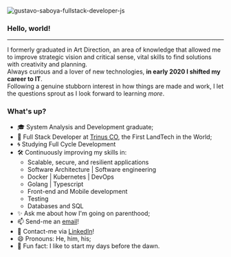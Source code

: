 ![gustavo-saboya-fullstack-developer-js](https://user-images.githubusercontent.com/64825005/103375108-0d268c00-4ab8-11eb-9f14-ff4f3fee877b.png)
### Hello, world!
---
  I formerly graduated in Art Direction, an area of knowledge that allowed me to improve strategic vision and critical sense, vital skills to find solutions with creativity and planning.<br/>
  Always curious and a lover of new technologies, **in early 2020 I shifted my career to IT**. <br/>
  Following a genuine stubborn interest in how things are made and work, I let the questions sprout as I look forward to learning _more_. 
### What's up?
- 🎓 System Analysis and Development graduate;
- 🔭 Full Stack Developer at [Trinus CO](https://www.linkedin.com/in/saboyagustavo/), the First LandTech in the World;
- 🌀 Studying Full Cycle Development
- 🛠 Continuously improving my skills in:
  - Scalable, secure, and resilient applications
  - Software Architecture | Software engineering
  - Docker | Kubernetes | DevOps
  - Golang | Typescript
  - Front-end and Mobile development
  - Testing
  - Databases and SQL
- ✨ Ask me about how I'm going on parenthood;
- 📫 Send-me an [email](mailto:saboya.gustavo@gmail.com)!
- 🔗 Contact-me via [LinkedIn](https://www.linkedin.com/in/saboyagustavo/)!
- 😄 Pronouns: He, him, his;
- 🌅 Fun fact: I like to start my days before the dawn.

<!--
**saboyagustavo/saboyagustavo** is a  _special_ ✨ repository because its `README.md` (this file) appears on your GitHub profile
- 👯 I’m looking to collaborate on
-->
